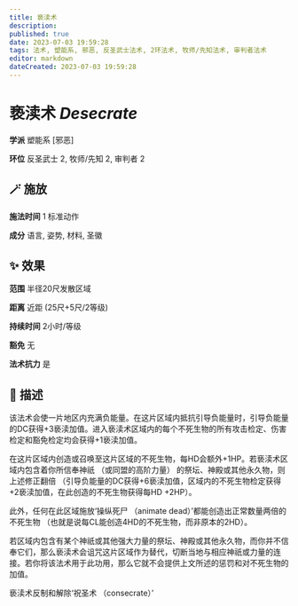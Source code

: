 ```yaml
---
title: 亵渎术
description: 
published: true
date: 2023-07-03 19:59:28
tags: 法术, 塑能系, 邪恶, 反圣武士法术, 2环法术, 牧师/先知法术, 审判者法术
editor: markdown
dateCreated: 2023-07-03 19:59:28
---
```


# **亵渎术** *Desecrate*

**学派** 塑能系 \[邪恶\] 

**环位** 反圣武士 2, 牧师/先知 2, 审判者 2

## 🪄 施放

**施法时间** 1 标准动作

**成分** 语言, 姿势, 材料, 圣徽

## ✨ 效果  

**范围** 半径20尺发散区域

**距离** 近距 (25尺+5尺/2等级)  

**持续时间** 2小时/等级 

**豁免** 无

**法术抗力** 是

## 📖 描述

该法术会使一片地区内充满负能量。在这片区域内抵抗引导负能量时，引导负能量的DC获得+3亵渎加值。进入亵渎术区域内的每个不死生物的所有攻击检定、伤害检定和豁免检定均会获得+1亵渎加值。

在这片区域内创造或召唤至这片区域的不死生物，每HD会额外+1HP。若亵渎术区域内包含着你所信奉神祇 （或同盟的高阶力量） 的祭坛、神殿或其他永久物，则上述修正翻倍 （引导负能量的DC获得+6亵渎加值，区域内的不死生物检定获得+2亵渎加值，在此创造的不死生物获得每HD +2HP）。

此外，任何在此区域施放‘操纵死尸 （animate dead）’都能创造出正常数量两倍的不死生物 （也就是说每CL能创造4HD的不死生物，而非原本的2HD）。

若区域内包含有某个神祇或其他强大力量的祭坛、神殿或其他永久物，而你并不信奉它们，那么亵渎术会诅咒这片区域作为替代，切断当地与相应神祇或力量的连接。若你将该法术用于此功用，那么它就不会提供上文所述的惩罚和对不死生物的加值。

亵渎术反制和解除‘祝圣术 （consecrate）’
    